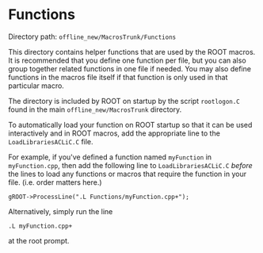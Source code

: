 # Functions
Directory path: `offline_new/MacrosTrunk/Functions`

This directory contains helper functions that are used by the ROOT macros.
It is recommended that you define one function per file, but you can also
group together related functions in one file if needed. You may also define
functions in the macros file itself if that function is only used in that
particular macro.

The directory is included by ROOT on startup
by the script `rootlogon.C` found in the main `offline_new/MacrosTrunk` directory.

To automatically load your function on ROOT startup so that it can be used
interactively and in ROOT macros,
add the appropriate line to the `LoadLibrariesACLiC.C` file. 

For example,
if you've defined a function named `myFunction` in `myFunction.cpp`, then add the following line to 
`LoadLibrariesACLiC.C` _before_ the lines to load any functions or macros that require the function in your file.
(i.e. order matters here.)

```
gROOT->ProcessLine(".L Functions/myFunction.cpp+");
```

Alternatively, simply run the line

```
.L myFunction.cpp+
```
at the root prompt.